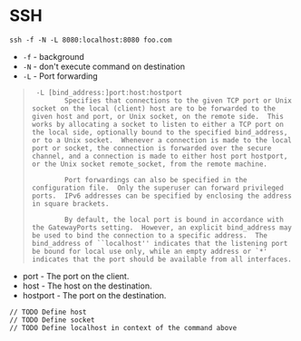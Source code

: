 # SSH

`ssh -f -N -L 8080:localhost:8080 foo.com`

* `-f` - background
* `-N` - don't execute command on destination
* `-L` - Port forwarding

>      -L [bind_address:]port:host:hostport
>             Specifies that connections to the given TCP port or Unix socket on the local (client) host are to be forwarded to the given host and port, or Unix socket, on the remote side.  This works by allocating a socket to listen to either a TCP port on the local side, optionally bound to the specified bind_address, or to a Unix socket.  Whenever a connection is made to the local port or socket, the connection is forwarded over the secure channel, and a connection is made to either host port hostport, or the Unix socket remote_socket, from the remote machine.
>
>             Port forwardings can also be specified in the configuration file.  Only the superuser can forward privileged ports.  IPv6 addresses can be specified by enclosing the address in square brackets.
>
>             By default, the local port is bound in accordance with the GatewayPorts setting.  However, an explicit bind_address may be used to bind the connection to a specific address.  The bind_address of ``localhost'' indicates that the listening port be bound for local use only, while an empty address or `*' indicates that the port should be available from all interfaces.

* port - The port on the client.
* host - The host on the destination.
* hostport - The port on the destination.

```
// TODO Define host
// TODO Define socket
// TODO Define localhost in context of the command above
```